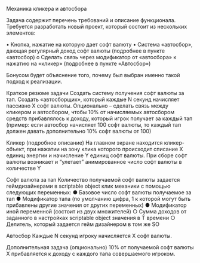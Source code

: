 Механика кликера и автосбора

Задача содержит перечень требований и описание функционала. Требуется
разработать новый проект, который состоит из нескольких элементов:

  • Кнопка, нажатие на которую дает софт валюту
  • Система «автосбор», дающая регулярный доход софт валюты (подробнее в
пункте «автосбор)
    o Сделать связь через модификатор от «автосбора» к нажатию на
«кликер» (подробнее в пункте «Автосбор»)

Бонусом будет объяснение того, почему был выбран именно такой подход к
реализации.

Краткое резюме задачи
Создать систему получения софт валюты за тап. Создать «автосборщик»,
который каждые N секунд начисляет пассивно X софт валюты.
Опционально – сделать связь между кликером и автосбором, чтобы 10% от
начисляемых автосбором средств прибавлялось к доходу, который игрок получает
за каждый тап (пример: если автосбор начисляет 100 софт валюты, то каждый тап должен
давать дополнительно 10% софт валюты от 100)

Кликер (подробное описание)
На главном экране находится кликер-объект, при нажатии на зону клика которого
происходит списание X единиц энергии и начисление Y единиц софт валюты.
При сборе софт валюты возникает и “улетает” анимированное число софт валюты в
количестве Y

Софт валюта за тап
Количество получаемой софт валюты задается геймдизайнерами в scriptable object
клик механики с помощью следующих переменных:
  ● Базовое число софт валюты получаемое за тап
  ● Модификатор тапа (по умолчанию цифра, 1 к которой могут быть прибавлены
другие значения от других переменных)
  ● Модификатор иной переменной (состоит из двух множителей)
    ○ Сумма доходов от заданного в настройках scriptable object значения в T
времени
    ○ Делитель, который задается гейм дизайнером в том же SO
    
Автосбор
Каждые N секунд игроку начисляется X софт валюты.

Дополнительная задача (опционально)
10% от получаемой софт валюты X прибавляется к доходу c каждого тапа
совершаемого игроком.

